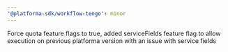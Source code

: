```yaml
---
'@platforma-sdk/workflow-tengo': minor
---
```


Force quota feature flags to true, added serviceFields feature flag to allow execution on previous platforma version with an issue with service fields
